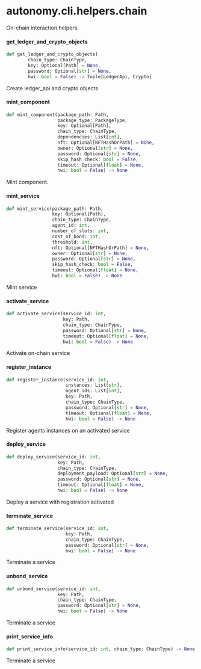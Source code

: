 <a id="autonomy.cli.helpers.chain"></a>

# autonomy.cli.helpers.chain

On-chain interaction helpers.

<a id="autonomy.cli.helpers.chain.get_ledger_and_crypto_objects"></a>

#### get`_`ledger`_`and`_`crypto`_`objects

```python
def get_ledger_and_crypto_objects(
        chain_type: ChainType,
        key: Optional[Path] = None,
        password: Optional[str] = None,
        hwi: bool = False) -> Tuple[LedgerApi, Crypto]
```

Create ledger_api and crypto objects

<a id="autonomy.cli.helpers.chain.mint_component"></a>

#### mint`_`component

```python
def mint_component(package_path: Path,
                   package_type: PackageType,
                   key: Optional[Path],
                   chain_type: ChainType,
                   dependencies: List[int],
                   nft: Optional[NFTHashOrPath] = None,
                   owner: Optional[str] = None,
                   password: Optional[str] = None,
                   skip_hash_check: bool = False,
                   timeout: Optional[float] = None,
                   hwi: bool = False) -> None
```

Mint component.

<a id="autonomy.cli.helpers.chain.mint_service"></a>

#### mint`_`service

```python
def mint_service(package_path: Path,
                 key: Optional[Path],
                 chain_type: ChainType,
                 agent_id: int,
                 number_of_slots: int,
                 cost_of_bond: int,
                 threshold: int,
                 nft: Optional[NFTHashOrPath] = None,
                 owner: Optional[str] = None,
                 password: Optional[str] = None,
                 skip_hash_check: bool = False,
                 timeout: Optional[float] = None,
                 hwi: bool = False) -> None
```

Mint service

<a id="autonomy.cli.helpers.chain.activate_service"></a>

#### activate`_`service

```python
def activate_service(service_id: int,
                     key: Path,
                     chain_type: ChainType,
                     password: Optional[str] = None,
                     timeout: Optional[float] = None,
                     hwi: bool = False) -> None
```

Activate on-chain service

<a id="autonomy.cli.helpers.chain.register_instance"></a>

#### register`_`instance

```python
def register_instance(service_id: int,
                      instances: List[str],
                      agent_ids: List[int],
                      key: Path,
                      chain_type: ChainType,
                      password: Optional[str] = None,
                      timeout: Optional[float] = None,
                      hwi: bool = False) -> None
```

Register agents instances on an activated service

<a id="autonomy.cli.helpers.chain.deploy_service"></a>

#### deploy`_`service

```python
def deploy_service(service_id: int,
                   key: Path,
                   chain_type: ChainType,
                   deployment_payload: Optional[str] = None,
                   password: Optional[str] = None,
                   timeout: Optional[float] = None,
                   hwi: bool = False) -> None
```

Deploy a service with registration activated

<a id="autonomy.cli.helpers.chain.terminate_service"></a>

#### terminate`_`service

```python
def terminate_service(service_id: int,
                      key: Path,
                      chain_type: ChainType,
                      password: Optional[str] = None,
                      hwi: bool = False) -> None
```

Terminate a service

<a id="autonomy.cli.helpers.chain.unbond_service"></a>

#### unbond`_`service

```python
def unbond_service(service_id: int,
                   key: Path,
                   chain_type: ChainType,
                   password: Optional[str] = None,
                   hwi: bool = False) -> None
```

Terminate a service

<a id="autonomy.cli.helpers.chain.print_service_info"></a>

#### print`_`service`_`info

```python
def print_service_info(service_id: int, chain_type: ChainType) -> None
```

Terminate a service

